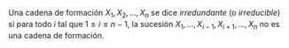 Una cadena de formación $X_1, X_2, . . . , X_n$ se dice *irredundante* (o *irreducible*) si para todo $i$ tal que $1 ≤ i ≤ n − 1$, la sucesión $X_1, . . . , X_{i−1}, X_{i+1}, . . . , X_n$ no es una cadena de formación.